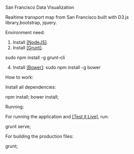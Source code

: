 San Francisco Data Visualization

Realtime transport map from San Francisco built with D3.js library,bootstrap, jquery.

Environment need:

1. Install [[NodeJS]](http://nodejs.org).
3. Install [[Grunt]](http://gruntjs.com).

sudo npm install -g grunt-cli

4. Install [[Bower]](http://bower.io):
sudo npm install -g bower


How to work:

Install all dependencies:

npm install;
bower install;

Running:

For running the application and [[Test it Live]](http://localhost:9000/), run:

grunt serve;


For building the production files:

grunt;
```